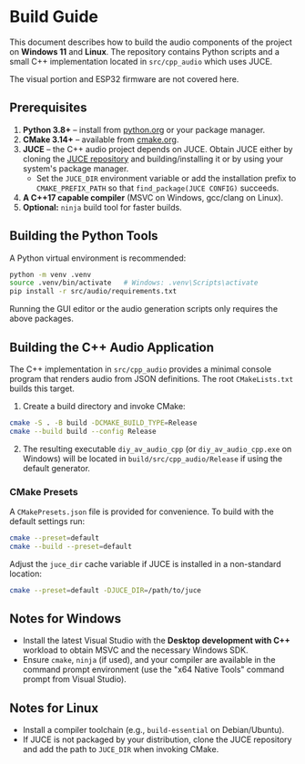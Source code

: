 # Build Guide

This document describes how to build the audio components of the project on
**Windows 11** and **Linux**. The repository contains Python scripts and a small
C++ implementation located in `src/cpp_audio` which uses JUCE.

The visual portion and ESP32 firmware are not covered here.

## Prerequisites

1. **Python 3.8+** – install from [python.org](https://www.python.org/) or your
   package manager.
2. **CMake 3.14+** – available from [cmake.org](https://cmake.org/).
3. **JUCE** – the C++ audio project depends on JUCE. Obtain JUCE either by
   cloning the [JUCE repository](https://github.com/juce-framework/JUCE) and
   building/installing it or by using your system's package manager.
   - Set the `JUCE_DIR` environment variable or add the installation prefix to
     `CMAKE_PREFIX_PATH` so that `find_package(JUCE CONFIG)` succeeds.
4. **A C++17 capable compiler** (MSVC on Windows, gcc/clang on Linux).
5. **Optional:** `ninja` build tool for faster builds.

## Building the Python Tools

A Python virtual environment is recommended:

```bash
python -m venv .venv
source .venv/bin/activate   # Windows: .venv\Scripts\activate
pip install -r src/audio/requirements.txt
```

Running the GUI editor or the audio generation scripts only requires the above
packages.

## Building the C++ Audio Application

The C++ implementation in `src/cpp_audio` provides a minimal console program that
renders audio from JSON definitions. The root `CMakeLists.txt` builds this target.

1. Create a build directory and invoke CMake:

```bash
cmake -S . -B build -DCMAKE_BUILD_TYPE=Release
cmake --build build --config Release
```

2. The resulting executable `diy_av_audio_cpp` (or `diy_av_audio_cpp.exe` on
   Windows) will be located in `build/src/cpp_audio/Release` if using the default
   generator.

### CMake Presets

A `CMakePresets.json` file is provided for convenience. To build with the default
settings run:

```bash
cmake --preset=default
cmake --build --preset=default
```

Adjust the `juce_dir` cache variable if JUCE is installed in a non-standard
location:

```bash
cmake --preset=default -DJUCE_DIR=/path/to/juce
```

## Notes for Windows

- Install the latest Visual Studio with the **Desktop development with C++**
  workload to obtain MSVC and the necessary Windows SDK.
- Ensure `cmake`, `ninja` (if used), and your compiler are available in the
  command prompt environment (use the "x64 Native Tools" command prompt from
  Visual Studio).

## Notes for Linux

- Install a compiler toolchain (e.g., `build-essential` on Debian/Ubuntu).
- If JUCE is not packaged by your distribution, clone the JUCE repository and
  add the path to `JUCE_DIR` when invoking CMake.

